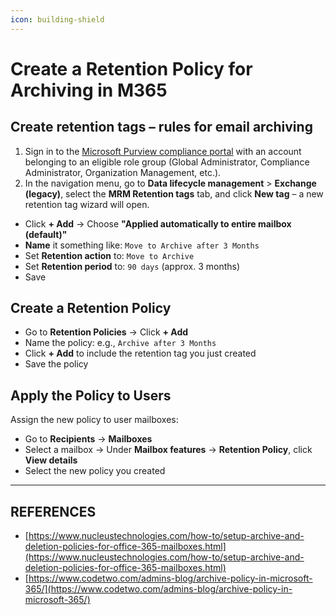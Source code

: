 ```yaml
---
icon: building-shield
---
```


# Create a Retention Policy for Archiving in M365

## Create retention tags – rules for email archiving

1. Sign in to the [Microsoft Purview compliance portal](https://compliance.microsoft.com/) with an account belonging to an eligible role group (Global Administrator, Compliance Administrator, Organization Management, etc.).
2. In the navigation menu, go to **Data lifecycle management** > **Exchange (legacy)**, select the **MRM Retention tags** tab, and click **New tag** – a new retention tag wizard will open.

* Click **+ Add** → Choose **"Applied automatically to entire mailbox (default)"**
* **Name** it something like: `Move to Archive after 3 Months`
* Set **Retention action** to: `Move to Archive`
* Set **Retention period** to: `90 days` (approx. 3 months)
* Save

## Create a Retention Policy

* Go to **Retention Policies** → Click **+ Add**
* Name the policy: e.g., `Archive after 3 Months`
* Click **+ Add** to include the retention tag you just created
* Save the policy

## Apply the Policy to Users

Assign the new policy to user mailboxes:

* Go to **Recipients** → **Mailboxes**
* Select a mailbox → Under **Mailbox features** → **Retention Policy**, click **View details**
* Select the new policy you created



***

## REFERENCES

* [https://www.nucleustechnologies.com/how-to/setup-archive-and-deletion-policies-for-office-365-mailboxes.html](https://www.nucleustechnologies.com/how-to/setup-archive-and-deletion-policies-for-office-365-mailboxes.html)
* [https://www.codetwo.com/admins-blog/archive-policy-in-microsoft-365/](https://www.codetwo.com/admins-blog/archive-policy-in-microsoft-365/)
